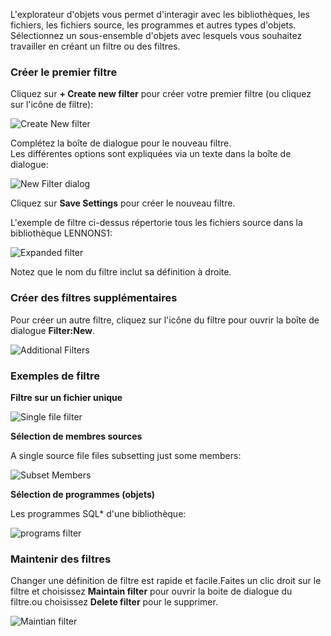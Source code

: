 L'explorateur d'objets vous permet d'interagir avec les bibliothèques, les fichiers, les fichiers source, les programmes et autres types d'objets. Sélectionnez un sous-ensemble d'objets avec lesquels vous souhaitez travailler en créant un filtre ou des filtres.

### Créer le premier filtre

Cliquez sur **+ Create new filter** pour créer votre premier filtre (ou cliquez sur l'icône de filtre):

![Create New filter](../../assets/Browser_03.png)

Complétez la boîte de dialogue pour le nouveau filtre.  
Les différentes options sont expliquées via un texte dans la boîte de dialogue:

![New Filter dialog](../../assets/Browser_04.png)

Cliquez sur **Save Settings** pour créer le nouveau filtre.

L'exemple de filtre ci-dessus répertorie tous les fichiers source dans la bibliothèque LENNONS1:

![Expanded filter](../../assets/Browser_05.png)

Notez que le nom du filtre inclut sa définition à droite.

### Créer des filtres supplémentaires

Pour créer un autre filtre, cliquez sur l'icône du filtre pour ouvrir la boîte de dialogue **Filter:New**.

![Additional Filters](../../assets/Browser_06.png)

### Exemples de filtre

**Filtre sur un fichier unique**

![Single file filter](../../assets/Browser_07.png)

**Sélection de membres sources**

A single source file files subsetting just some members:

![Subset Members](../../assets/Browser_08.png)

**Sélection de programmes (objets)**

Les programmes SQL* d'une bibliothèque:

![programs filter](../../assets/Browser_09.png)

### Maintenir des filtres

Changer une définition de filtre est rapide et facile.Faites un clic droit sur le filtre et choisissez  **Maintain filter** pour ouvrir la boite de dialogue du filtre.ou choisissez **Delete filter** pour le supprimer.

![Maintian filter](../../assets/Browser_10.png)